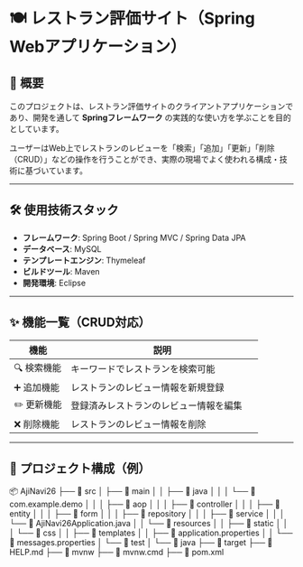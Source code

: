 # 🍽 レストラン評価サイト（Spring Webアプリケーション）

## 📖 概要
このプロジェクトは、レストラン評価サイトのクライアントアプリケーションであり、開発を通して **Springフレームワーク** の実践的な使い方を学ぶことを目的としています。

ユーザーはWeb上でレストランのレビューを「検索」「追加」「更新」「削除（CRUD）」などの操作を行うことができ、実際の現場でよく使われる構成・技術に基づいています。

---

## 🛠 使用技術スタック
- **フレームワーク**: Spring Boot / Spring MVC / Spring Data JPA
- **データベース**: MySQL
- **テンプレートエンジン**: Thymeleaf
- **ビルドツール**: Maven
- **開発環境**: Eclipse

---

## ✨ 機能一覧（CRUD対応）

| 機能          | 説明                                                  　|
|---------------|--------------------------------------------------------|
| 🔍 検索機能    | キーワードでレストランを検索可能                         |
| ➕ 追加機能    | レストランのレビュー情報を新規登録                       |
| ✏️ 更新機能    | 登録済みレストランのレビュー情報を編集                 　 |
| ❌ 削除機能    | レストランのレビュー情報を削除                           |

---

## 📁 プロジェクト構成（例）
📦 AjiNavi26
├── 📁 src
│   ├── 📁 main
│   │   ├── 📁 java
│   │   │   └── 📁 com.example.demo
│   │   │       ├── 📁 aop
│   │   │       ├── 📁 controller
│   │   │       ├── 📁 entity
│   │   │       ├── 📁 form
│   │   │       ├── 📁 repository
│   │   │       ├── 📁 service
│   │   │       └── 📄 AjiNavi26Application.java
│   │   └── 📁 resources
│   │       ├── 📁 static
│   │       │   └── 📁 css
│   │       ├── 📁 templates
│   │       ├── 📄 application.properties
│   │       └── 📄 messages.properties
│   └── 📁 test
│       └── 📁 java
├── 📁 target
├── 📄 HELP.md
├── 📄 mvnw
├── 📄 mvnw.cmd
├── 📄 pom.xml


